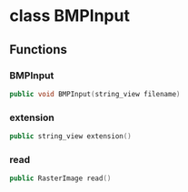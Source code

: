 # class BMPInput

## Functions

### BMPInput

```cpp
public void BMPInput(string_view filename)
```

### extension

```cpp
public string_view extension()
```

### read

```cpp
public RasterImage read()
```
